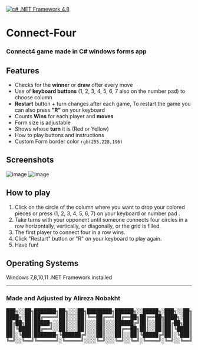 [![c# .NET Framework 4.8](https://img.shields.io/badge/C%23%20.NET%20Framework-4.8-brightgreen)](https://dotnet.microsoft.com/en-us/download/dotnet-framework/net48)
# Connect-Four
### Connect4 game made in C# windows forms app

## Features
- Checks for the **winner** or **draw** ofter every move
- Use of **keyboard buttons** (1, 2, 3, 4, 5, 6, 7 also on the number pad) to choose column
- **Restart** button + turn changes after each game, To restart the game you can also press **"R"** on your keyboard
- Counts **Wins** for each player and **moves**
- Form size is adjustable
- Shows whose **turn** it is (Red or Yellow)
- How to play buttons and instructions
- Custom Form border color `rgb(255,228,196)`

## Screenshots
![image](https://user-images.githubusercontent.com/96955087/235647334-9ff2a685-1b5d-47c7-b41c-04dd9c742ecf.png)
![image](https://user-images.githubusercontent.com/96955087/236015349-45089d70-4b1b-4ec6-9795-707e4f90d2ab.png)

## How to play
1. Click on the circle of the column where you want to drop your colored pieces or press (1, 2, 3, 4, 5, 6, 7) on your keyboard or number pad .
2. Take turns with your opponent until someone connects four circles in a row horizontally, vertically, or diagonally, or the grid is filled.
3. The first player to connect four in a row wins.
4. Click "Restart" button or "R" on your keyboard to play again.
5. Have fun!

## Operating Systems
Windows 7,8,10,11 .NET Framework installed

---
### Made and Adjusted by Alireza Nobakht 
<pre>
███╗░░██╗███████╗██╗░░░██╗████████╗██████╗░░█████╗░███╗░░██╗
████╗░██║██╔════╝██║░░░██║╚══██╔══╝██╔══██╗██╔══██╗████╗░██║
██╔██╗██║█████╗░░██║░░░██║░░░██║░░░██████╔╝██║░░██║██╔██╗██║
██║╚████║██╔══╝░░██║░░░██║░░░██║░░░██╔══██╗██║░░██║██║╚████║
██║░╚███║███████╗╚██████╔╝░░░██║░░░██║░░██║╚█████╔╝██║░╚███║
╚═╝░░╚══╝╚══════╝░╚═════╝░░░░╚═╝░░░╚═╝░░╚═╝░╚════╝░╚═╝░░╚══╝
</pre>
